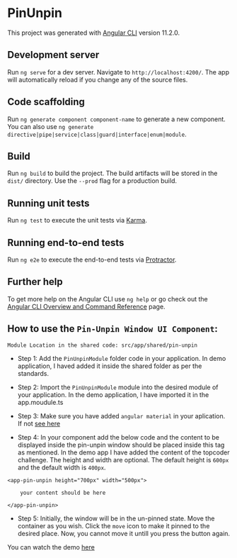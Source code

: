 # PinUnpin

This project was generated with [Angular CLI](https://github.com/angular/angular-cli) version 11.2.0.

## Development server

Run `ng serve` for a dev server. Navigate to `http://localhost:4200/`. The app will automatically reload if you change any of the source files.

## Code scaffolding

Run `ng generate component component-name` to generate a new component. You can also use `ng generate directive|pipe|service|class|guard|interface|enum|module`.

## Build

Run `ng build` to build the project. The build artifacts will be stored in the `dist/` directory. Use the `--prod` flag for a production build.

## Running unit tests

Run `ng test` to execute the unit tests via [Karma](https://karma-runner.github.io).

## Running end-to-end tests

Run `ng e2e` to execute the end-to-end tests via [Protractor](http://www.protractortest.org/).

## Further help

To get more help on the Angular CLI use `ng help` or go check out the [Angular CLI Overview and Command Reference](https://angular.io/cli) page.

## How to use the `Pin-Unpin Window UI Component`:

```
Module Location in the shared code: src/app/shared/pin-unpin
```

- Step 1: Add the `PinUnpinModule` folder code in your application. In demo application, I haved added it inside the shared folder as per the standards.

- Step 2: Import the `PinUnpinModule` module into the desired module of your application. In the demo application, I have imported it in the app.moudule.ts

- Step 3: Make sure you have added `angular material` in your aplication. If not [see here](https://material.angular.io/guide/getting-started)

- Step 4: In your component add the below code and the content to be displayed inside the pin-unpin window should be placed inside this tag as mentioned. In the demo app I have added the content of the topcoder challenge. The height and width are optional. The default height is `600px` and the default width is `400px`.

```
<app-pin-unpin height="700px" width="500px">

    your content should be here

</app-pin-unpin>
```

- Step 5: Initially, the window will be in the un-pinned state. Move the container as you wish. Click the `move` icon to make it pinned to the desired place. Now, you cannot move it untill you press the button again.

You can watch the demo [here](https://youtu.be/g_ZfrgOBNV8)
